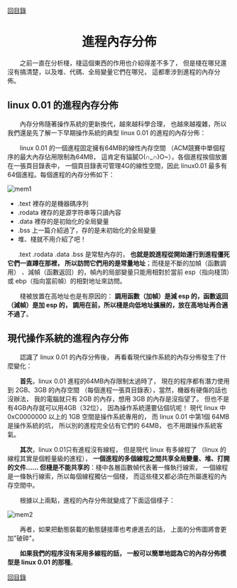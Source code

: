 ﻿[content]: https://github.com/1184893257/simplelinux/blob/master/README.md#content

[回目錄][content]

<a name="top"></a>

<h1 align="center">進程內存分佈
</h1>

　　之前一直在分析棧，棧這個東西的作用也介紹得差不多了，
但是棧在哪兒還沒有搞清楚，以及堆、代碼、全局變量它們在哪兒，
這都牽涉到進程的內存分佈。

## linux 0.01 的進程內存分佈

　　內存分佈隨著操作系統的更新換代，越來越科學合理，
也越來越複雜，所以我們還是先了解一下早期操作系統的典型
linux 0.01 的進程的內存分佈：

　　linux 0.01 的一個進程固定擁有64MB的線性內存空間
（ACM競賽中單個程序的最大內存佔用限制為64MB，
這肯定有貓膩O(∩_∩)O~），各個進程挨個放置在一張頁目錄表中，
一個頁目錄表可管理4G的線性空間，因此 linux0.01 最多有
64個進程。每個進程的內存分佈如下：

![mem1](http://fmn.rrimg.com/fmn061/20121206/1925/original_tXyg_61c80000059b118d.jpg)

* .text 裡存的是機器碼序列
* .rodata 裡存的是源字符串等只讀內容
* .data 裡存的是初始化的全局變量
* .bss 上一篇介紹過了，存的是未初始化的全局變量
* 堆、棧就不用介紹了吧！

`　　`.text .rodata .data .bss 是常駐內存的，
<b>也就是說進程從開始運行到進程僵死它們一直蹲在那裡，
所以訪問它們用的是常量地址</b>；而棧是不斷的加幀（函數調用）
、減幀（函數返回）的，幀內的局部變量只能用相對於當前
esp（指向棧頂）或 ebp（指向當前幀）的相對地址來訪問。

　　棧被放置在高地址也是有原因的：
<b>調用函數（加幀）是減 esp 的，函數返回（減幀）是加 esp 的，
調用在前，所以棧是向低地址擴展的，放在高地址再合適不過了</b>。

## 現代操作系統的進程內存分佈

　　認識了 linux 0.01 的內存分佈後，
再看看現代操作系統的內存分佈發生了什麼變化：

　　<b>首先</b>，linux 0.01 進程的64MB內存限制太過時了，
現在的程序都有潛力使用到 2GB、3GB 的內存空間
（每個進程一張頁目錄表），當然，機器有硬傷的話也沒辦法，
我的電腦就只有 2GB 的內存，想用 3GB 的內存是沒指望了。
但也不是有4GB內存就可以用4GB（32位），
因為操作系統還要佔個坑呢！
現代 linux 中 0xC0000000 以上的 1GB 空間是操作系統專用的，
而 linux 0.01 中第1個 64MB 是操作系統的坑，
所以別的進程完全佔有它們的 64MB，
也不用跟操作系統客氣。

　　<b>其次</b>，linux 0.01只有進程沒有線程，
但是現代 linux 有多線程了
（linux 的線程其實是個輕量級的進程），
<b>一個進程的多個線程之間共享全局變量、堆、打開的文件……
但棧是不能共享的</b>：棧中各層函數幀代表著一條執行線索，
一個線程是一條執行線索，所以每個線程獨佔一個棧，
而這些棧又都必須在所屬進程的內存空間中。

　　根據以上兩點，進程的內存分佈就變成了下面這個樣子：

![mem2](http://fmn.xnpic.com/fmn056/20121206/1925/original_22bc_2556000005a8118c.jpg)

　　再者，如果把動態裝載的動態鏈接庫也考慮進去的話，
上面的分佈圖將會更加"破碎"。

　　<b>如果我們的程序沒有采用多線程的話，
一般可以簡單地認為它的內存分佈模型是 linux 0.01 的那種</b>。

[回目錄][content]
